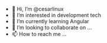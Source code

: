 - 👋 Hi, I’m @cesarlinux
- 👀 I’m interested in development tech
- 🌱 I’m currently learning Angular
- 💞️ I’m looking to collaborate on ...
- 📫 How to reach me ...

<!---
cesarlinux/cesarlinux is a ✨ special ✨ repository because its `README.md` (this file) appears on your GitHub profile.
You can click the Preview link to take a look at your changes.
--->
